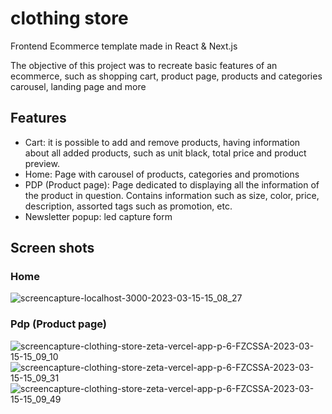 # clothing store

Frontend Ecommerce template made in React & Next.js

The objective of this project was to recreate basic features of an ecommerce, such as shopping cart, product page, products and categories carousel, landing page and more


## Features
- Cart: it is possible to add and remove products, having information about all added products, such as unit black, total price and product preview.
- Home: Page with carousel of products, categories and promotions
- PDP (Product page): Page dedicated to displaying all the information of the product in question. Contains information such as size, color, price, description, assorted tags such as promotion, etc.
- Newsletter popup: led capture form


## Screen shots

### Home

![screencapture-localhost-3000-2023-03-15-15_08_27](https://user-images.githubusercontent.com/49209628/225403339-885b805f-611f-48de-8737-6d21cb78b875.png)

### Pdp (Product page)

![screencapture-clothing-store-zeta-vercel-app-p-6-FZCSSA-2023-03-15-15_09_10](https://user-images.githubusercontent.com/49209628/225403653-ee9e34df-80b4-4345-b918-c3c34cab7041.png)
![screencapture-clothing-store-zeta-vercel-app-p-6-FZCSSA-2023-03-15-15_09_31](https://user-images.githubusercontent.com/49209628/225403686-6d409642-f535-40c8-9e07-7d8f4c0c0be1.png)
![screencapture-clothing-store-zeta-vercel-app-p-6-FZCSSA-2023-03-15-15_09_49](https://user-images.githubusercontent.com/49209628/225403704-e3b6fed3-0e0d-4ba2-b6d5-9b485294dfc3.png)
